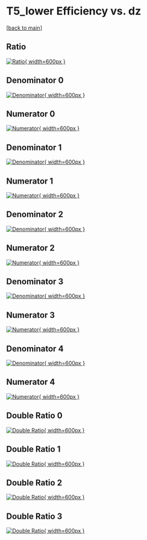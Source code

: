 # T5_lower Efficiency vs. dz

[[back to main](./)]



## Ratio

[![Ratio](../mtv/var/T5_lower_xtr_211_1_eff_dz.png){ width=600px }](../mtv/var/T5_lower_xtr_211_1_eff_dz.pdf)

## Denominator 0

[![Denominator](../mtv/den/T5_lower_xtr_211_1_eff_dz_den0.png){ width=600px }](../mtv/den/T5_lower_xtr_211_1_eff_dz_den0.pdf)

## Numerator 0

[![Numerator](../mtv/num/T5_lower_xtr_211_1_eff_dz_num0.png){ width=600px }](../mtv/num/T5_lower_xtr_211_1_eff_dz_num0.pdf)

## Denominator 1

[![Denominator](../mtv/den/T5_lower_xtr_211_1_eff_dz_den1.png){ width=600px }](../mtv/den/T5_lower_xtr_211_1_eff_dz_den1.pdf)

## Numerator 1

[![Numerator](../mtv/num/T5_lower_xtr_211_1_eff_dz_num1.png){ width=600px }](../mtv/num/T5_lower_xtr_211_1_eff_dz_num1.pdf)

## Denominator 2

[![Denominator](../mtv/den/T5_lower_xtr_211_1_eff_dz_den2.png){ width=600px }](../mtv/den/T5_lower_xtr_211_1_eff_dz_den2.pdf)

## Numerator 2

[![Numerator](../mtv/num/T5_lower_xtr_211_1_eff_dz_num2.png){ width=600px }](../mtv/num/T5_lower_xtr_211_1_eff_dz_num2.pdf)

## Denominator 3

[![Denominator](../mtv/den/T5_lower_xtr_211_1_eff_dz_den3.png){ width=600px }](../mtv/den/T5_lower_xtr_211_1_eff_dz_den3.pdf)

## Numerator 3

[![Numerator](../mtv/num/T5_lower_xtr_211_1_eff_dz_num3.png){ width=600px }](../mtv/num/T5_lower_xtr_211_1_eff_dz_num3.pdf)

## Denominator 4

[![Denominator](../mtv/den/T5_lower_xtr_211_1_eff_dz_den4.png){ width=600px }](../mtv/den/T5_lower_xtr_211_1_eff_dz_den4.pdf)

## Numerator 4

[![Numerator](../mtv/num/T5_lower_xtr_211_1_eff_dz_num4.png){ width=600px }](../mtv/num/T5_lower_xtr_211_1_eff_dz_num4.pdf)

## Double Ratio 0

[![Double Ratio](../mtv/ratio/T5_lower_xtr_211_1_eff_dz_ratio0.png){ width=600px }](../mtv/ratio/T5_lower_xtr_211_1_eff_dz_ratio0.pdf)

## Double Ratio 1

[![Double Ratio](../mtv/ratio/T5_lower_xtr_211_1_eff_dz_ratio1.png){ width=600px }](../mtv/ratio/T5_lower_xtr_211_1_eff_dz_ratio1.pdf)

## Double Ratio 2

[![Double Ratio](../mtv/ratio/T5_lower_xtr_211_1_eff_dz_ratio2.png){ width=600px }](../mtv/ratio/T5_lower_xtr_211_1_eff_dz_ratio2.pdf)

## Double Ratio 3

[![Double Ratio](../mtv/ratio/T5_lower_xtr_211_1_eff_dz_ratio3.png){ width=600px }](../mtv/ratio/T5_lower_xtr_211_1_eff_dz_ratio3.pdf)

